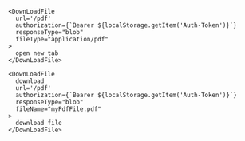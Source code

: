       <DownLoadFile
        url='/pdf'
        authorization={`Bearer ${localStorage.getItem('Auth-Token')}`}
        responseType="blob"
        fileType="application/pdf"
      >
        open new tab
      </DownLoadFile>

      <DownLoadFile
        download
        url='/pdf'
        authorization={`Bearer ${localStorage.getItem('Auth-Token')}`}
        responseType="blob"
        fileName="myPdfFile.pdf"
      >
        download file
      </DownLoadFile>
